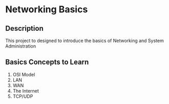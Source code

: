 # Networking Basics

## Description
This project to designed to introduce the basics of Networking and System Administration

## Basics Concepts to Learn
1. OSI Model
2. LAN
3. WAN
4. The Internet
5. TCP/UDP
